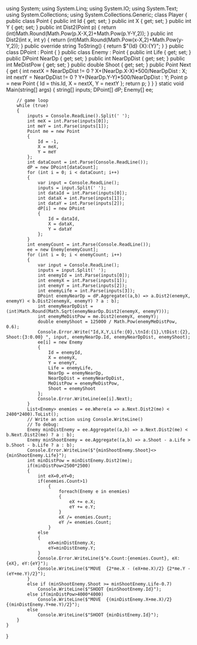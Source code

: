 using System;
using System.Linq;
using System.IO;
using System.Text;
using System.Collections;
using System.Collections.Generic;
class Player
{
    public class Point
    {
        public int Id { get; set; }
        public int X { get; set; }
        public int Y { get; set; }
        public int Dist2(Point p)
        {
            return (int)Math.Round(Math.Pow(p.X-X,2)+Math.Pow(p.Y-Y,2));
        }
        public int Dist2(int x, int y)
        {
            return (int)Math.Round(Math.Pow(x-X,2)+Math.Pow(y-Y,2));
        }
        public override string ToString()
        {
            return $"{Id} {X}:{Y}";
        }
    }
    public class DPoint : Point
    {
    }
    public class Enemy : Point
    {
        public int Life { get; set; }
        public DPoint NearDp { get; set; }
        public int NearDpDist { get; set; }
        public int MeDistPow { get; set; }
        public double Shoot { get; set; }
        public Point Next
        {
            get
            {
                int nextX = NearDpDist != 0 ? X+(NearDp.X-X)*500/NearDpDist : X;
                int nextY = NearDpDist != 0 ? Y+(NearDp.Y-Y)*500/NearDpDist : Y;
                Point p = new Point
                {
                    Id = this.Id,
                    X = nextX,
                    Y = nextY
                };
                return p;
            }
        }
    }
    static void Main(string[] args)
    {
        string[] inputs;
        DPoint[] dP;
        Enemy[] ee;

        // game loop
        while (true)
        {
            inputs = Console.ReadLine().Split(' ');
            int meX = int.Parse(inputs[0]);
            int meY = int.Parse(inputs[1]);
            Point me = new Point
            {
                Id = -1,
                X = meX,
                Y = meY
            };
            int dataCount = int.Parse(Console.ReadLine());
            dP = new DPoint[dataCount];
            for (int i = 0; i < dataCount; i++)
            {
                var input = Console.ReadLine();
                inputs = input.Split(' ');
                int dataId = int.Parse(inputs[0]);
                int dataX = int.Parse(inputs[1]);
                int dataY = int.Parse(inputs[2]);
                dP[i] = new DPoint
                {
                    Id = dataId,
                    X = dataX,
                    Y = dataY
                };
            }
            int enemyCount = int.Parse(Console.ReadLine());
            ee = new Enemy[enemyCount];
            for (int i = 0; i < enemyCount; i++)
            {
                var input = Console.ReadLine();
                inputs = input.Split(' ');
                int enemyId = int.Parse(inputs[0]);
                int enemyX = int.Parse(inputs[1]);
                int enemyY = int.Parse(inputs[2]);
                int enemyLife = int.Parse(inputs[3]);
                DPoint enemyNearDp = dP.Aggregate((a,b) => a.Dist2(enemyX, enemyY) < b.Dist2(enemyX, enemyY) ? a : b);
                int enemyNearDpDist = (int)Math.Round(Math.Sqrt(enemyNearDp.Dist2(enemyX, enemyY)));
                int enemyMeDistPow = me.Dist2(enemyX, enemyY);
                double enemyShoot = 125000 / Math.Pow(enemyMeDistPow, 0.6);
                Console.Error.Write("Id,X,Y,Life:{0},\tnId:{1},\tDist:{2}, Shoot:{3:0.00} ", input, enemyNearDp.Id, enemyNearDpDist, enemyShoot);
                ee[i] = new Enemy
                {
                    Id = enemyId,
                    X = enemyX,
                    Y = enemyY,
                    Life = enemyLife,
                    NearDp = enemyNearDp,
                    NearDpDist = enemyNearDpDist,
                    MeDistPow = enemyMeDistPow,
                    Shoot = enemyShoot
                };
                Console.Error.WriteLine(ee[i].Next);
            }
            List<Enemy> enemies = ee.Where(a => a.Next.Dist2(me) < 2400*2400).ToList();
            // Write an action using Console.WriteLine()
            // To debug: 
            Enemy minDistEnemy = ee.Aggregate((a,b) => a.Next.Dist2(me) < b.Next.Dist2(me) ? a : b);
            Enemy minShootEnemy = ee.Aggregate((a,b) => a.Shoot - a.Life > b.Shoot - b.Life ? a : b);
            Console.Error.WriteLine($"{minShootEnemy.Shoot}<>{minShootEnemy.Life}");
            int minDistPow = minDistEnemy.Dist2(me);
            if(minDistPow<2500*2500)
            {
                int eX=0,eY=0;
                if(enemies.Count>1)
                    {
                        foreach(Enemy e in enemies)
                        {
                            eX += e.X;
                            eY += e.Y;
                        }
                        eX /= enemies.Count;
                        eY /= enemies.Count;
                    }
                else
                {
                    eX=minDistEnemy.X;
                    eY=minDistEnemy.Y;
                }
                Console.Error.WriteLine($"e.Count:{enemies.Count}, eX:{eX}, eY:{eY}");
                Console.WriteLine($"MOVE  {2*me.X - (eX+me.X)/2} {2*me.Y - (eY+me.Y)/2}");
            }
            else if (minShootEnemy.Shoot >= minShootEnemy.Life-0.7)
                Console.WriteLine($"SHOOT {minShootEnemy.Id}");
            else if(minDistPow>4000*4000)
                Console.WriteLine($"MOVE  {(minDistEnemy.X+me.X)/2} {(minDistEnemy.Y+me.Y)/2}");
            else
                Console.WriteLine($"SHOOT {minDistEnemy.Id}");
        }
    }
}
